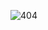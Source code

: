 ![404](https://github.com/mojombo/grit/assets/165626830/a923e32f-55f9-4c50-9305-a7a2025d8d00)

<!---
shulaoda/shulaoda is a ✨ special ✨ repository because its `README.md` (this file) appears on your GitHub profile.
You can click the Preview link to take a look at your changes.

- 👋 Hi, I’m @shulaoda
- 👀 I’m interested in ...
- 🌱 I’m currently learning ...
- 💞️ I’m looking to collaborate on ...
- 📫 How to reach me ...
- 😄 Pronouns: ...
- ⚡ Fun fact: ...
--->

